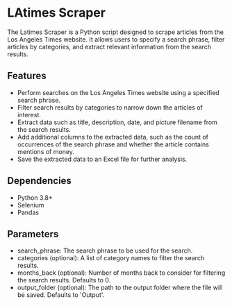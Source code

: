 # LAtimes Scraper
The Latimes Scraper is a Python script designed to scrape articles from the Los Angeles Times website. It allows users to specify a search phrase, filter articles by categories, and extract relevant information from the search results.

## Features
- Perform searches on the Los Angeles Times website using a specified search phrase.
- Filter search results by categories to narrow down the articles of interest.
- Extract data such as title, description, date, and picture filename from the search results.
- Add additional columns to the extracted data, such as the count of occurrences of the search phrase and whether the article contains mentions of money.
- Save the extracted data to an Excel file for further analysis.


## Dependencies
- Python 3.8+
- Selenium
- Pandas

## Parameters
- search_phrase: The search phrase to be used for the search.
- categories (optional): A list of category names to filter the search results.
- months_back (optional): Number of months back to consider for filtering the search results. Defaults to 0.
- output_folder (optional): The path to the output folder where the file will be saved. Defaults to 'Output'.
